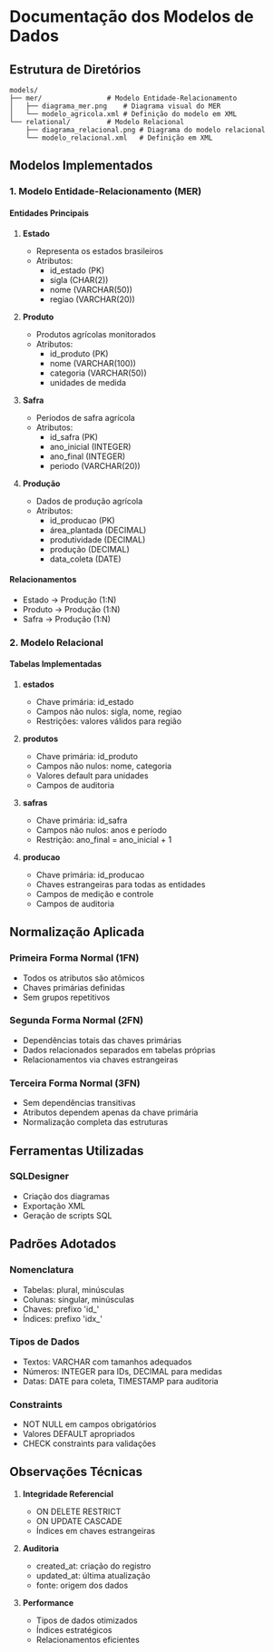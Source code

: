 # Documentação dos Modelos de Dados

## Estrutura de Diretórios

```
models/
├── mer/                # Modelo Entidade-Relacionamento
│   ├── diagrama_mer.png    # Diagrama visual do MER
│   └── modelo_agricola.xml # Definição do modelo em XML
└── relational/         # Modelo Relacional
    ├── diagrama_relacional.png # Diagrama do modelo relacional
    └── modelo_relacional.xml   # Definição em XML
```

## Modelos Implementados

### 1. Modelo Entidade-Relacionamento (MER)

#### Entidades Principais
1. **Estado**
   - Representa os estados brasileiros
   - Atributos:
     * id_estado (PK)
     * sigla (CHAR(2))
     * nome (VARCHAR(50))
     * regiao (VARCHAR(20))

2. **Produto**
   - Produtos agrícolas monitorados
   - Atributos:
     * id_produto (PK)
     * nome (VARCHAR(100))
     * categoria (VARCHAR(50))
     * unidades de medida

3. **Safra**
   - Períodos de safra agrícola
   - Atributos:
     * id_safra (PK)
     * ano_inicial (INTEGER)
     * ano_final (INTEGER)
     * periodo (VARCHAR(20))

4. **Produção**
   - Dados de produção agrícola
   - Atributos:
     * id_producao (PK)
     * área_plantada (DECIMAL)
     * produtividade (DECIMAL)
     * produção (DECIMAL)
     * data_coleta (DATE)

#### Relacionamentos
- Estado -> Produção (1:N)
- Produto -> Produção (1:N)
- Safra -> Produção (1:N)

### 2. Modelo Relacional

#### Tabelas Implementadas
1. **estados**
   - Chave primária: id_estado
   - Campos não nulos: sigla, nome, regiao
   - Restrições: valores válidos para região

2. **produtos**
   - Chave primária: id_produto
   - Campos não nulos: nome, categoria
   - Valores default para unidades
   - Campos de auditoria

3. **safras**
   - Chave primária: id_safra
   - Campos não nulos: anos e período
   - Restrição: ano_final = ano_inicial + 1

4. **producao**
   - Chave primária: id_producao
   - Chaves estrangeiras para todas as entidades
   - Campos de medição e controle
   - Campos de auditoria

## Normalização Aplicada

### Primeira Forma Normal (1FN)
- Todos os atributos são atômicos
- Chaves primárias definidas
- Sem grupos repetitivos

### Segunda Forma Normal (2FN)
- Dependências totais das chaves primárias
- Dados relacionados separados em tabelas próprias
- Relacionamentos via chaves estrangeiras

### Terceira Forma Normal (3FN)
- Sem dependências transitivas
- Atributos dependem apenas da chave primária
- Normalização completa das estruturas

## Ferramentas Utilizadas

### SQLDesigner
- Criação dos diagramas
- Exportação XML
- Geração de scripts SQL

## Padrões Adotados

### Nomenclatura
- Tabelas: plural, minúsculas
- Colunas: singular, minúsculas
- Chaves: prefixo 'id_'
- Índices: prefixo 'idx_'

### Tipos de Dados
- Textos: VARCHAR com tamanhos adequados
- Números: INTEGER para IDs, DECIMAL para medidas
- Datas: DATE para coleta, TIMESTAMP para auditoria

### Constraints
- NOT NULL em campos obrigatórios
- Valores DEFAULT apropriados
- CHECK constraints para validações

## Observações Técnicas

1. **Integridade Referencial**
   - ON DELETE RESTRICT
   - ON UPDATE CASCADE
   - Índices em chaves estrangeiras

2. **Auditoria**
   - created_at: criação do registro
   - updated_at: última atualização
   - fonte: origem dos dados

3. **Performance**
   - Tipos de dados otimizados
   - Índices estratégicos
   - Relacionamentos eficientes
